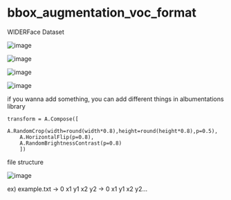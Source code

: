 # bbox_augmentation_voc_format 
WIDERFace Dataset

![image](https://user-images.githubusercontent.com/70372577/161203238-8bf8928f-ffb4-4b36-beb7-90a3cc994abe.png)

![image](https://user-images.githubusercontent.com/70372577/161203396-20ddd3e9-3a5d-42a7-b291-e8fcf20a08e7.png)

![image](https://user-images.githubusercontent.com/70372577/161203266-5292e659-83f0-4ece-8918-22cb3680d2fa.png)

![image](https://user-images.githubusercontent.com/70372577/161203301-636b37b5-f822-4b3e-969b-0ec634a2f2aa.png)

if you wanna add something, you can add different things in albumentations library

    transform = A.Compose([
        A.RandomCrop(width=round(width*0.8),height=round(height*0.8),p=0.5),
        A.HorizontalFlip(p=0.8),
        A.RandomBrightnessContrast(p=0.8)
        ])

file structure

![image](https://user-images.githubusercontent.com/70372577/161204367-0f2e7d4b-b2fb-4369-8c30-2bacd59e725e.png)

ex) example.txt
    ->  0 x1 y1 x2 y2
    ->  0 x1 y1 x2 y2...

